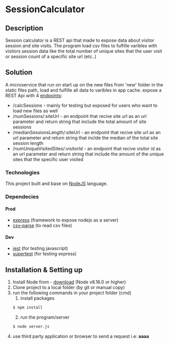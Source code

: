 # SessionCalculator
## Description
Session calculator is a REST api that made to expose data about visitor session and site visits.
The program load csv files to fulfille varibles with visitors session data like the total number of unique sites that the user visit or session count of a specific site url (etc..)

## Solution
A microservice that run on start up on the new files from 'new' folder in the static files path, load and fulfille all data to varibles in app cache.
expose a REST Api with 4 [endpoints](src/controllers/api.js):
- /calcSessions - mainly for testing but exposed for users who want to load new files as well
- /numSessions/:siteUrl - an endpoint that recive site url as an url parameter and return string that include the total amount of site sessions
- /medianSessionsLength/:siteUrl - an endpoint that recive site url as an url parameter and return string that inclde the median of the total site session length
- /numUniqueVisitedSites/:visitorId - an endpoint that recive visitor id as an url parameter and return string that include the amount of the unique sites that the specific user visited

### Technologies
This project built and base on [NodeJS](https://nodejs.org/en/) language.

### Dependecies
#### Prod
* [express](https://expressjs.com/) (framework to expose nodejs as a server)
* [csv-parse](https://www.npmjs.com/package/csv-parser) (to read csv files)

#### Dev
* [jest](https://jestjs.io/) (for testing javascript)
* [supertest](https://www.npmjs.com/package/supertest) (for testing express)

## Installation & Setting up
1. Install Node from - [download](https://nodejs.org/en/download/) (Node v8.16.0 or higher)
2. Clone project to a local folder (by git or manual copy)
3. run the following commands in your project folder (cmd)
    1. install packages
    ```bash
    $ npm install
    ```
    2. run the program/server
    ```bash
    $ node server.js
    ```
4. use third party application or browser to send a request i.e:
**aaaa**